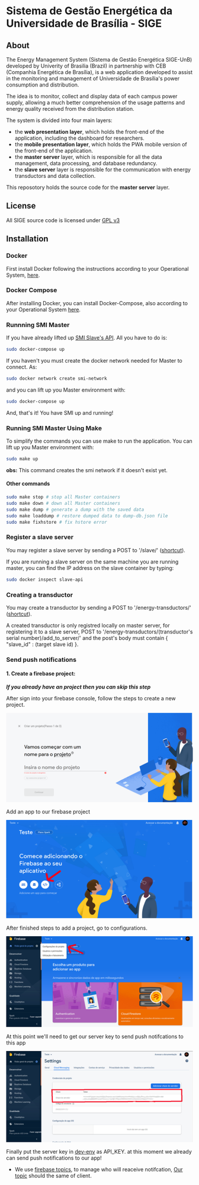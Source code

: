 # Sistema de Gestão Energética da Universidade de Brasília - SIGE

## About

The Energy Management System (Sistema de Gestão Energética SIGE-UnB) developed by Univerity of Brasilia (Brazil) in partnership with CEB (Companhia Energética de Brasília), is a web application developed to assist in the monitoring and management of Universidade de Brasília's power consumption and distribution.

The idea is to monitor, collect and display data of each campus power supply, allowing a much better comprehension of the usage patterns and energy quality received from the distribution station.

The system is divided into four main layers:

- the **web presentation layer**, which holds the front-end of the application, including the dashboard for researchers.
- the **mobile presentation layer**, which holds the PWA mobile version of the front-end of the application.
- the **master server** layer, which is responsible for all the data management, data processing, and database redundancy.
- the **slave server** layer is responsible for the communication with energy transductors and data collection.

This reposotory holds the source code for the **master server** layer.

## License

All SIGE source code is licensed under [GPL v3](https://gitlab.com/lappis-unb/projects/SMI/smi-front/-/blob/development/LICENSE)

## Installation

### Docker

First install Docker following the instructions according to your Operational System, [here](https://docs.docker.com/install/).

### Docker Compose

After installing Docker, you can install Docker-Compose, also according to your Operational System [here](https://docs.docker.com/compose/install/).

### Runnning SMI Master

If you have already lifted up [SMI Slave's API](https://gitlab.com/lappis-unb/projects/SMI/smi-slave). All you have to do is:

``` bash
sudo docker-compose up
```

If you haven't you must create the docker network needed for Master to connect. As:

``` bash
sudo docker network create smi-network
```

and you can lift up you Master environment with:

``` bash
sudo docker-compose up
```

And, that's it! You have SMI up and running!

### Running SMI Master Using Make

To simplify the commands you can use make to run the application. You can lift up you Master environment with:

``` bash
sudo make up
```

**obs:** This command creates the smi network if it doesn't exist yet.

#### Other commands

``` bash
sudo make stop # stop all Master containers
sudo make down # down all Master containers
sudo make dump # generate a dump with the saved data
sudo make loaddump # restore dumped data to dump-db.json file
sudo make fixhstore # fix hstore error
```

### Register a slave server

You may register a slave server by sending a POST to '/slave/' ([shortcut](http://localhost:8001/slave/)).

If you are running a slave server on the same machine you are running master, you can find the IP address on the slave container by typing:

``` bash
sudo docker inspect slave-api
```

### Creating a transductor

You may create a transductor by sending a POST to '/energy-transductors/' ([shortcut](http://localhost:8001/energy-transductors/)).

A created transductor is only registred locally on master server, for registering it to a slave server, POST to '/energy-transductors/(transductor's serial number)/add_to_server/' and the post's body must contain { "slave_id" : (target slave id) }.

### Send push notifications 

#### 1. Create a firebase project: 
***If you already have an project then you can skip this step***

After sign into your firebase console, follow the steps to create a new project.

![Firebase console](images/Firebase_console.png)

Add an app to our firebase project 

![Add project to firebase console](images/add_project.png)

After finished steps to add a project, go to configurations.

![Go To configurations](images/firebase_configurations.png)

At this point we'll need to get our server key to send push notifcations to this app

![Server Key](images/server_key.png)

Finally put the server key in [dev-env](https://gitlab.com/lappis-unb/projects/SMI/smi-master/-/blob/development/dev-env)
as API_KEY. at this moment we already can send push notifications to our app!

* We use [firebase topics](https://firebase.google.com/docs/cloud-messaging/android/topic-messaging), to manage who will reaceive notifcation, [Our topic](https://gitlab.com/lappis-unb/projects/SMI/smi-master/-/blob/development/events/models.py#L15) should the same of client.
